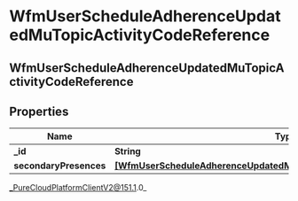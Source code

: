 # WfmUserScheduleAdherenceUpdatedMuTopicActivityCodeReference

## WfmUserScheduleAdherenceUpdatedMuTopicActivityCodeReference

## Properties

|Name | Type | Description | Notes|
|------------ | ------------- | ------------- | -------------|
| **_id** | **String** |  | [optional] |
| **secondaryPresences** | [**[WfmUserScheduleAdherenceUpdatedMuTopicSecondaryPresenceReference]**](WfmUserScheduleAdherenceUpdatedMuTopicSecondaryPresenceReference) |  | [optional] |



_PureCloudPlatformClientV2@151.1.0_
